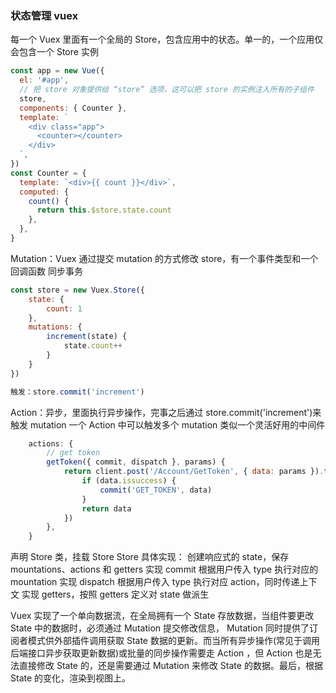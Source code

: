 ### 状态管理 vuex

每一个 Vuex 里面有一个全局的 Store，包含应用中的状态。单一的，一个应用仅会包含一个 Store 实例

```javascript
const app = new Vue({
  el: '#app',
  // 把 store 对象提供给 “store” 选项，这可以把 store 的实例注入所有的子组件
  store,
  components: { Counter },
  template: `
    <div class="app">
      <counter></counter>
    </div>
  `,
})
const Counter = {
  template: `<div>{{ count }}</div>`,
  computed: {
    count() {
      return this.$store.state.count
    },
  },
}
```

Mutation：Vuex 通过提交 mutation 的方式修改 store，有一个事件类型和一个回调函数 同步事务

```javascript
const store = new Vuex.Store({
    state: {
        count: 1
    },
    mutations: {
        increment(state) {
            state.count++
        }
    }
})

触发：store.commit('increment')
```

Action：异步，里面执行异步操作，完事之后通过 store.commit('increment')来触发 mutation
一个 Action 中可以触发多个 mutation 类似一个灵活好用的中间件

```javascript
	actions: {
		// get token
		getToken({ commit, dispatch }, params) {
			return client.post('/Account/GetToken', { data: params }).then((data) => {
				if (data.issuccess) {
					commit('GET_TOKEN', data)
				}
				return data
			})
        },
    }
```

声明 Store 类，挂载 Store
Store 具体实现：
创建响应式的 state，保存 mountations、actions 和 getters
实现 commit 根据用户传入 type 执行对应的 mountation
实现 dispatch 根据用户传入 type 执行对应 action，同时传递上下文
实现 getters，按照 getters 定义对 state 做派生

Vuex 实现了一个单向数据流，在全局拥有一个 State 存放数据，当组件要更改 State 中的数据时，必须通过 Mutation 提交修改信息， Mutation 同时提供了订阅者模式供外部插件调用获取 State 数据的更新。而当所有异步操作(常见于调用后端接口异步获取更新数据)或批量的同步操作需要走 Action ，但 Action 也是无法直接修改 State 的，还是需要通过 Mutation 来修改 State 的数据。最后，根据 State 的变化，渲染到视图上。
